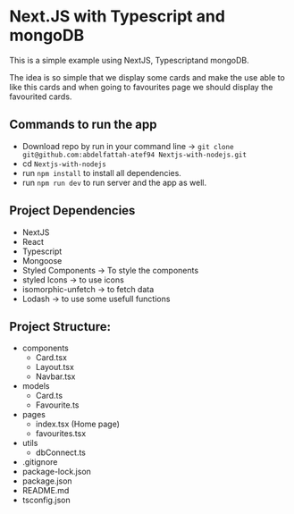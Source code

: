 # Next.JS with Typescript and mongoDB

This is a simple example using NextJS, Typescriptand mongoDB.

The idea is so simple that we display some cards and make the use able to like this cards and when going to favourites page we should display the favourited cards.

## Commands to run the app

- Download repo by run in your command line -> `git clone git@github.com:abdelfattah-atef94 Nextjs-with-nodejs.git`
- cd `Nextjs-with-nodejs`
- run `npm install` to install all dependencies.
- run `npm run dev` to run server and the app as well.

## Project Dependencies

- NextJS
- React
- Typescript
- Mongoose
- Styled Components -> To style the components
- styled Icons -> to use icons
- isomorphic-unfetch -> to fetch data
- Lodash -> to use some usefull functions

## Project Structure:

- components
  - Card.tsx
  - Layout.tsx
  - Navbar.tsx
- models
  - Card.ts
  - Favourite.ts
- pages
  - index.tsx (Home page)
  - favourites.tsx
- utils
  - dbConnect.ts
- .gitignore
- package-lock.json
- package.json
- README.md
- tsconfig.json
